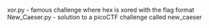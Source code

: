 xor.py          - famous challenge where hex is xored with the flag format<br />
New_Caeser.py   - solution to a picoCTF challenge called new_caeser
